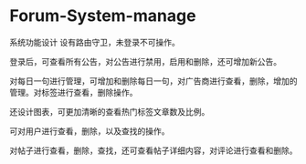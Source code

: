 # Forum-System-manage
系统功能设计
设有路由守卫，未登录不可操作。

登录后，可查看所有公告，对公告进行禁用，启用和删除，还可增加新公告。

对每日一句进行管理，可增加和删除每日一句，对广告商进行查看，删除，增加的管理。对标签进行查看，删除操作。

还设计图表，可更加清晰的查看热门标签文章数及比例。

可对用户进行查看，删除，以及查找的操作。

对帖子进行查看，删除，查找，还可查看帖子详细内容，对评论进行查看和删除。
